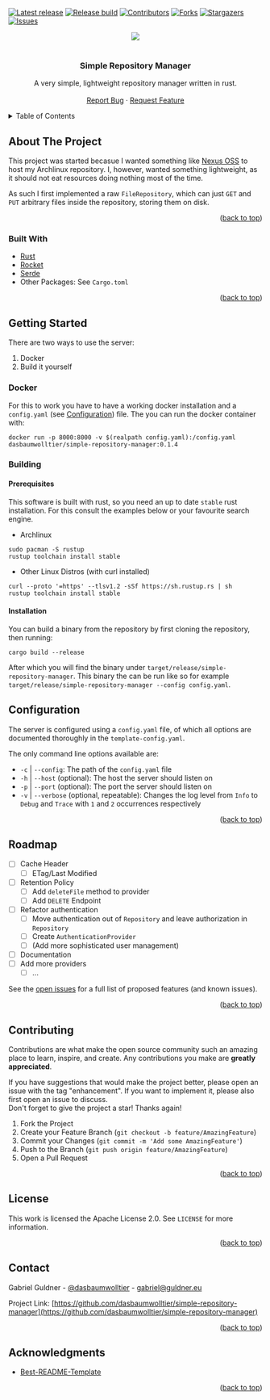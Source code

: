 <div id="top"></div>
<!--
*** Thanks for checking out the Best-README-Template. If you have a suggestion
*** that would make this better, please fork the repo and create a pull request
*** or simply open an issue with the tag "enhancement".
*** Don't forget to give the project a star!
*** Thanks again! Now go create something AMAZING! :D
-->



<!-- PROJECT SHIELDS -->
<!--
*** I'm using markdown "reference style" links for readability.
*** Reference links are enclosed in brackets [ ] instead of parentheses ( ).
*** See the bottom of this document for the declaration of the reference variables
*** for contributors-url, forks-url, etc. This is an optional, concise syntax you may use.
*** https://www.markdownguide.org/basic-syntax/#reference-style-links
-->

[![Latest release][release-shield]][release-url]
[![Release build][build-shield]][build-url]
[![Contributors][contributors-shield]][contributors-url]
[![Forks][forks-shield]][forks-url]
[![Stargazers][stars-shield]][stars-url]
[![Issues][issues-shield]][issues-url]

<div align="center">
  <a href="https://linkedin.com/in/gabriel-guldner">
  <img src="https://img.shields.io/badge/-LinkedIn-black.svg?style=social&logo=linkedin&colorB=555" />
  </a>
</div>

<!-- PROJECT LOGO -->
<br />
<div align="center">
<h3 align="center">Simple Repository Manager</h3>

  <p align="center">
    A very simple, lightweight repository manager written in rust.
    <br />
    <br />
    <a href="https://github.com/dasbaumwolltier/simple-repository-manager/issues">Report Bug</a>
    ·
    <a href="https://github.com/dasbaumwolltier/simple-repository-manager/issues">Request Feature</a>
  </p>
</div>



<!-- TABLE OF CONTENTS -->
<details>
  <summary>Table of Contents</summary>
  <ol>
    <li>
      <a href="#about-the-project">About The Project</a>
      <ul>
        <li><a href="#built-with">Built With</a></li>
      </ul>
    </li>
    <li>
      <a href="#getting-started">Getting Started</a>
      <ul>
        <li><a href="#docker">Docker</a></li>
        <li><a href="#building">Building</a></li>
        <ul>
          <li><a href="#prerequisites">Prerequisites</a></li>
          <li><a href="#installation">Installation</a></li>
        </ul>
      </ul>
    </li>
    <li><a href="#usage">Configuration</a></li>
    <li><a href="#roadmap">Roadmap</a></li>
    <li><a href="#contributing">Contributing</a></li>
    <li><a href="#license">License</a></li>
    <li><a href="#contact">Contact</a></li>
    <li><a href="#acknowledgments">Acknowledgments</a></li>
  </ol>
</details>



<!-- ABOUT THE PROJECT -->
## About The Project

This project was started becasue I wanted something like [Nexus OSS](https://github.com/sonatype/nexus-public) to host my Archlinux repository. I, however, wanted something lightweight, as it should not eat resources doing nothing most of the time.

As such I first implemented a raw `FileRepository`, which can just `GET` and `PUT` arbitrary files inside the repository, storing them on disk. 

<p align="right">(<a href="#top">back to top</a>)</p>



### Built With

* [Rust](https://www.rust-lang.org/)
* [Rocket](https://rocket.rs/)
* [Serde](https://serde.rs/)
* Other Packages: See `Cargo.toml`

<p align="right">(<a href="#top">back to top</a>)</p>

<!-- GETTING STARTED -->
## Getting Started

There are two ways to use the server:
1. Docker
2. Build it yourself

### Docker

For this to work you have to have a working docker installation and a `config.yaml` (see [Configuration](#Configuration)) file. The you can run the docker container with:
```shell
docker run -p 8000:8000 -v $(realpath config.yaml):/config.yaml dasbaumwolltier/simple-repository-manager:0.1.4
```

### Building
#### Prerequisites

This software is built with rust, so you need an up to date `stable` rust installation. For this consult the examples below or your favourite search engine.

* Archlinux
```shell
sudo pacman -S rustup
rustup toolchain install stable
```
* Other Linux Distros (with curl installed)
```shell
curl --proto '=https' --tlsv1.2 -sSf https://sh.rustup.rs | sh
rustup toolchain install stable
```

#### Installation

You can build a binary from the repository by first cloning the repository, then running:

```shell
cargo build --release
```

After which you will find the binary under `target/release/simple-repository-manager`. This binary the can be run like so for example `target/release/simple-repository-manager --config config.yaml`.

<!-- USAGE EXAMPLES -->
## Configuration

The server is configured using a `config.yaml` file, of which all options are documented thoroughly in the `template-config.yaml`.

The only command line options available are:
* `-c` | `--config`: The path of the `config.yaml` file
* `-h` | `--host` (optional): The host the server should listen on
* `-p` | `--port` (optional): The port the server should listen on
* `-v` | `--verbose` (optional, repeatable): Changes the log level from `Info` to `Debug` and `Trace` with `1` and `2` occurrences respectively

<p align="right">(<a href="#top">back to top</a>)</p>

<!-- ROADMAP -->
## Roadmap

- [ ] Cache Header 
  - [ ] ETag/Last Modified
- [ ] Retention Policy
  - [ ] Add `deleteFile` method to provider
  - [ ] Add `DELETE` Endpoint
- [ ] Refactor authentication
  - [ ] Move authentication out of `Repository` and leave authorization in `Repository`
  - [ ] Create `AuthenticationProvider`
  - [ ] (Add more sophisticated user management)
- [ ] Documentation
- [ ] Add more providers
  - [ ] ...

See the [open issues](https://github.com/dasbaumwolltier/simple-repository-manager/issues) for a full list of proposed features (and known issues).

<p align="right">(<a href="#top">back to top</a>)</p>



<!-- CONTRIBUTING -->
## Contributing

Contributions are what make the open source community such an amazing place to learn, inspire, and create. Any contributions you make are **greatly appreciated**.

If you have suggestions that would make the project better, please open an issue with the tag "enhancement". If you want to implement it, please also first open an issue to discuss.  
Don't forget to give the project a star! Thanks again!

1. Fork the Project
2. Create your Feature Branch (`git checkout -b feature/AmazingFeature`)
3. Commit your Changes (`git commit -m 'Add some AmazingFeature'`)
4. Push to the Branch (`git push origin feature/AmazingFeature`)
5. Open a Pull Request

<p align="right">(<a href="#top">back to top</a>)</p>

<!-- LICENSE -->
## License

This work is licensed the Apache License 2.0. See `LICENSE` for more information.

<p align="right">(<a href="#top">back to top</a>)</p>

<!-- CONTACT -->
## Contact

Gabriel Guldner - [@dasbaumwolltier](https://github.com/dasbaumwolltier) - gabriel@guldner.eu

Project Link: [https://github.com/dasbaumwolltier/simple-repository-manager](https://github.com/dasbaumwolltier/simple-repository-manager)

<p align="right">(<a href="#top">back to top</a>)</p>



<!-- ACKNOWLEDGMENTS -->
## Acknowledgments

* [Best-README-Template](https://github.com/othneildrew/Best-README-Template)

<p align="right">(<a href="#top">back to top</a>)</p>



<!-- MARKDOWN LINKS & IMAGES -->
<!-- https://www.markdownguide.org/basic-syntax/#reference-style-links -->
[build-shield]: https://img.shields.io/drone/build/Mirrors/simple-repository-manager/release?server=https%3A%2F%2Fdrone.guldner.eu
[build-url]: https://drone.guldner.eu/Mirrors/simple-repository-manager
[release-shield]: https://img.shields.io/github/v/release/:user/:repo?display_name=tag&sort=semver
[release-url]: https://github.com/dasbaumwolltier/simple-repository-manager/releases
[contributors-shield]: https://img.shields.io/github/contributors/dasbaumwolltier/simple-repository-manager.svg?style=flat
[contributors-url]: https://github.com/dasbaumwolltier/simple-repository-manager/graphs/contributors
[forks-shield]: https://img.shields.io/github/forks/dasbaumwolltier/simple-repository-manager.svg?style=flat
[forks-url]: https://github.com/dasbaumwolltier/simple-repository-manager/network/members
[stars-shield]: https://img.shields.io/github/stars/dasbaumwolltier/simple-repository-manager.svg?style=flat
[stars-url]: https://github.com/dasbaumwolltier/simple-repository-manager/stargazers
[issues-shield]: https://img.shields.io/github/issues/dasbaumwolltier/simple-repository-manager.svg?style=flat
[issues-url]: https://github.com/dasbaumwolltier/simple-repository-manager/issues
[license-shield]: https://img.shields.io/github/license/dasbaumwolltier/simple-repository-manager.svg?style=flat
[license-url]: https://github.com/dasbaumwolltier/simple-repository-manager/blob/master/LICENSE.txt
[linkedin-shield]: https://img.shields.io/badge/-LinkedIn-black.svg?style=social&logo=linkedin&colorB=555
[linkedin-url]: https://linkedin.com/in/gabriel-guldner
[product-screenshot]: images/screenshot.pnge

